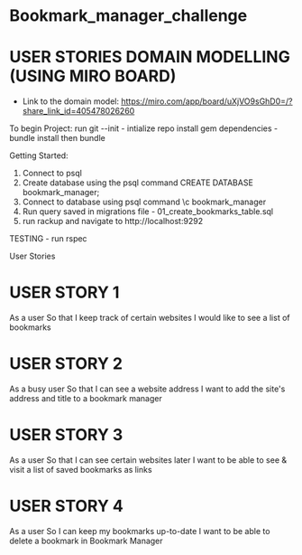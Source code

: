 # Bookmark_manager_challenge

# USER STORIES DOMAIN MODELLING (USING MIRO BOARD)

- Link to the domain model: https://miro.com/app/board/uXjVO9sGhD0=/?share_link_id=405478026260

To begin Project:
run git --init - intialize repo
install gem dependencies - bundle install then bundle

Getting Started:
1. Connect to psql
2. Create database using the psql command CREATE DATABASE bookmark_manager;
3. Connect to database using psql command \c bookmark_manager
4. Run query saved in migrations file - 01_create_bookmarks_table.sql
5. run rackup and navigate to http://localhost:9292

TESTING - run rspec

User Stories

# USER STORY 1
As a user
So that I keep track of certain websites
I would like to see a list of bookmarks

# USER STORY 2
As a busy user
So that I can see a website address
I want to add the site's address and title to a bookmark manager

# USER STORY 3
As a user
So that I can see certain websites later
I want to be able to see & visit a list of saved bookmarks as links

# USER STORY 4
As a user
So I can keep my bookmarks up-to-date
I want to be able to delete a bookmark in Bookmark Manager